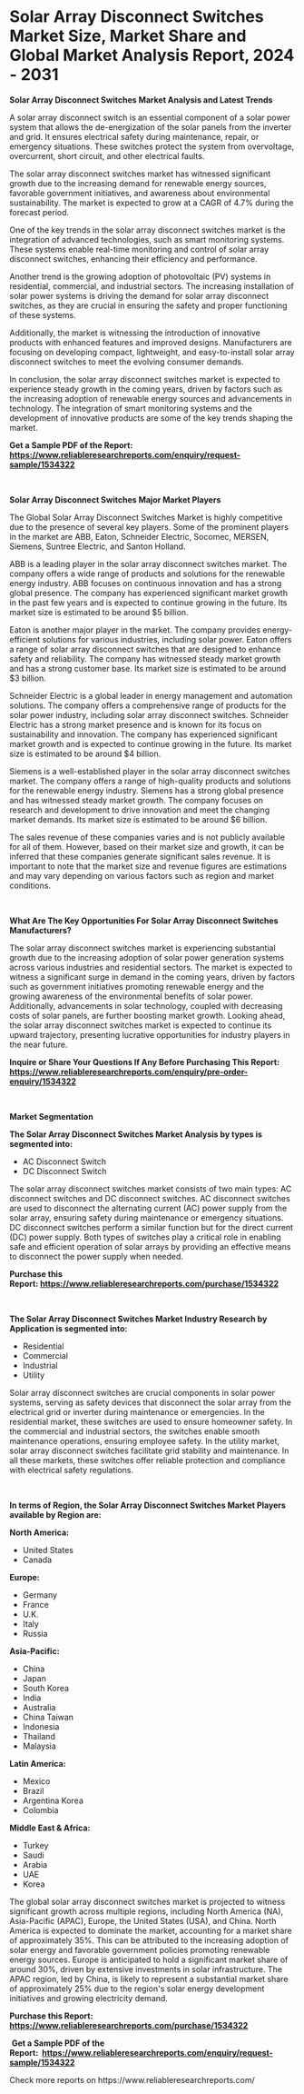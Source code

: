 <p><h1>Solar Array Disconnect Switches Market Size, Market Share and Global Market Analysis Report, 2024 - 2031</h1></p><p><strong>Solar Array Disconnect Switches Market Analysis and Latest Trends</strong></p>
<p><p>A solar array disconnect switch is an essential component of a solar power system that allows the de-energization of the solar panels from the inverter and grid. It ensures electrical safety during maintenance, repair, or emergency situations. These switches protect the system from overvoltage, overcurrent, short circuit, and other electrical faults.</p><p>The solar array disconnect switches market has witnessed significant growth due to the increasing demand for renewable energy sources, favorable government initiatives, and awareness about environmental sustainability. The market is expected to grow at a CAGR of 4.7% during the forecast period.</p><p>One of the key trends in the solar array disconnect switches market is the integration of advanced technologies, such as smart monitoring systems. These systems enable real-time monitoring and control of solar array disconnect switches, enhancing their efficiency and performance.</p><p>Another trend is the growing adoption of photovoltaic (PV) systems in residential, commercial, and industrial sectors. The increasing installation of solar power systems is driving the demand for solar array disconnect switches, as they are crucial in ensuring the safety and proper functioning of these systems.</p><p>Additionally, the market is witnessing the introduction of innovative products with enhanced features and improved designs. Manufacturers are focusing on developing compact, lightweight, and easy-to-install solar array disconnect switches to meet the evolving consumer demands.</p><p>In conclusion, the solar array disconnect switches market is expected to experience steady growth in the coming years, driven by factors such as the increasing adoption of renewable energy sources and advancements in technology. The integration of smart monitoring systems and the development of innovative products are some of the key trends shaping the market.</p></p>
<p><strong>Get a Sample PDF of the Report:&nbsp; <a href="https://www.reliableresearchreports.com/enquiry/request-sample/1534322">https://www.reliableresearchreports.com/enquiry/request-sample/1534322</a></strong></p>
<p>&nbsp;</p>
<p><strong>Solar Array Disconnect Switches Major Market Players</strong></p>
<p><p>The Global Solar Array Disconnect Switches Market is highly competitive due to the presence of several key players. Some of the prominent players in the market are ABB, Eaton, Schneider Electric, Socomec, MERSEN, Siemens, Suntree Electric, and Santon Holland.</p><p>ABB is a leading player in the solar array disconnect switches market. The company offers a wide range of products and solutions for the renewable energy industry. ABB focuses on continuous innovation and has a strong global presence. The company has experienced significant market growth in the past few years and is expected to continue growing in the future. Its market size is estimated to be around $5 billion.</p><p>Eaton is another major player in the market. The company provides energy-efficient solutions for various industries, including solar power. Eaton offers a range of solar array disconnect switches that are designed to enhance safety and reliability. The company has witnessed steady market growth and has a strong customer base. Its market size is estimated to be around $3 billion.</p><p>Schneider Electric is a global leader in energy management and automation solutions. The company offers a comprehensive range of products for the solar power industry, including solar array disconnect switches. Schneider Electric has a strong market presence and is known for its focus on sustainability and innovation. The company has experienced significant market growth and is expected to continue growing in the future. Its market size is estimated to be around $4 billion.</p><p>Siemens is a well-established player in the solar array disconnect switches market. The company offers a range of high-quality products and solutions for the renewable energy industry. Siemens has a strong global presence and has witnessed steady market growth. The company focuses on research and development to drive innovation and meet the changing market demands. Its market size is estimated to be around $6 billion.</p><p>The sales revenue of these companies varies and is not publicly available for all of them. However, based on their market size and growth, it can be inferred that these companies generate significant sales revenue. It is important to note that the market size and revenue figures are estimations and may vary depending on various factors such as region and market conditions.</p></p>
<p>&nbsp;</p>
<p><strong>What Are The Key Opportunities For Solar Array Disconnect Switches Manufacturers?</strong></p>
<p><p>The solar array disconnect switches market is experiencing substantial growth due to the increasing adoption of solar power generation systems across various industries and residential sectors. The market is expected to witness a significant surge in demand in the coming years, driven by factors such as government initiatives promoting renewable energy and the growing awareness of the environmental benefits of solar power. Additionally, advancements in solar technology, coupled with decreasing costs of solar panels, are further boosting market growth. Looking ahead, the solar array disconnect switches market is expected to continue its upward trajectory, presenting lucrative opportunities for industry players in the near future.</p></p>
<p><strong>Inquire or Share Your Questions If Any Before Purchasing This Report: <a href="https://www.reliableresearchreports.com/enquiry/pre-order-enquiry/1534322">https://www.reliableresearchreports.com/enquiry/pre-order-enquiry/1534322</a></strong></p>
<p>&nbsp;</p>
<p><strong>Market Segmentation</strong></p>
<p><strong>The Solar Array Disconnect Switches Market Analysis by types is segmented into:</strong></p>
<p><ul><li>AC Disconnect Switch</li><li>DC Disconnect Switch</li></ul></p>
<p><p>The solar array disconnect switches market consists of two main types: AC disconnect switches and DC disconnect switches. AC disconnect switches are used to disconnect the alternating current (AC) power supply from the solar array, ensuring safety during maintenance or emergency situations. DC disconnect switches perform a similar function but for the direct current (DC) power supply. Both types of switches play a critical role in enabling safe and efficient operation of solar arrays by providing an effective means to disconnect the power supply when needed.</p></p>
<p><strong>Purchase this Report:&nbsp;<a href="https://www.reliableresearchreports.com/purchase/1534322">https://www.reliableresearchreports.com/purchase/1534322</a></strong></p>
<p>&nbsp;</p>
<p><strong>The Solar Array Disconnect Switches Market Industry Research by Application is segmented into:</strong></p>
<p><ul><li>Residential</li><li>Commercial</li><li>Industrial</li><li>Utility</li></ul></p>
<p><p>Solar array disconnect switches are crucial components in solar power systems, serving as safety devices that disconnect the solar array from the electrical grid or inverter during maintenance or emergencies. In the residential market, these switches are used to ensure homeowner safety. In the commercial and industrial sectors, the switches enable smooth maintenance operations, ensuring employee safety. In the utility market, solar array disconnect switches facilitate grid stability and maintenance. In all these markets, these switches offer reliable protection and compliance with electrical safety regulations.</p></p>
<p>&nbsp;</p>
<p><strong>In terms of Region, the Solar Array Disconnect Switches Market Players available by Region are:</strong></p>
<p>
    <p> <strong> North America: </strong>
        <ul>
            <li>United States</li>
            <li>Canada</li>
        </ul>
        </p> 
    <p> <strong> Europe: </strong>
        <ul>
            <li>Germany</li>
            <li>France</li>
            <li>U.K.</li>
            <li>Italy</li>
            <li>Russia</li>
        </ul>
        </p> 
    <p> <strong> Asia-Pacific: </strong>
        <ul>
            <li>China</li>
            <li>Japan</li>
            <li>South Korea</li>
            <li>India</li>
            <li>Australia</li>
            <li>China Taiwan</li>
            <li>Indonesia</li>
            <li>Thailand</li>
            <li>Malaysia</li>
        </ul>
        </p> 
    <p> <strong> Latin America: </strong>
        <ul>
            <li>Mexico</li>
            <li>Brazil</li>
            <li>Argentina Korea</li>
            <li>Colombia</li>
        </ul>
        </p> 
    <p> <strong> Middle East & Africa: </strong>
        <ul>
            <li>Turkey</li>
            <li>Saudi</li>
            <li>Arabia</li>
            <li>UAE</li>
            <li>Korea</li>
        </ul>
    </p>
    </p>
<p><p>The global solar array disconnect switches market is projected to witness significant growth across multiple regions, including North America (NA), Asia-Pacific (APAC), Europe, the United States (USA), and China. North America is expected to dominate the market, accounting for a market share of approximately 35%. This can be attributed to the increasing adoption of solar energy and favorable government policies promoting renewable energy sources. Europe is anticipated to hold a significant market share of around 30%, driven by extensive investments in solar infrastructure. The APAC region, led by China, is likely to represent a substantial market share of approximately 25% due to the region's solar energy development initiatives and growing electricity demand.</p></p>
<p><strong>Purchase this Report: <a href="https://www.reliableresearchreports.com/purchase/1534322">https://www.reliableresearchreports.com/purchase/1534322</a></strong></p>
<p>&nbsp;<strong>Get a Sample PDF of the Report:&nbsp;&nbsp;<a href="https://www.reliableresearchreports.com/enquiry/request-sample/1534322">https://www.reliableresearchreports.com/enquiry/request-sample/1534322</a></strong></p>
<p><strong></strong></p>
<p>Check more reports on https://www.reliableresearchreports.com/</p>